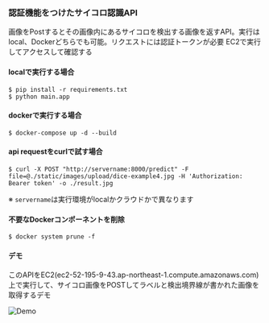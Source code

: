 ### 認証機能をつけたサイコロ認識API
画像をPostするとその画像内にあるサイコロを検出する画像を返すAPI。実行はlocal、Dockerどちらでも可能。リクエストには認証トークンが必要
EC2で実行してアクセスして確認する

#### localで実行する場合
```
$ pip install -r requirements.txt
$ python main.app
```

#### dockerで実行する場合
```
$ docker-compose up -d --build
```

#### api requestをcurlで試す場合
```
$ curl -X POST "http://servername:8000/predict" -F file=@./static/images/upload/dice-example4.jpg -H 'Authorization: Bearer token' -o ./result.jpg
```
※ `servername`は実行環境がlocalかクラウドかで異なります

#### 不要なDockerコンポーネントを削除
```
$ docker system prune -f
```

#### デモ
このAPIをEC2(ec2-52-195-9-43.ap-northeast-1.compute.amazonaws.com)上で実行して、サイコロ画像をPOSTしてラベルと検出境界線が書かれた画像を取得するデモ

![Demo](https://github.com/tsubauaaa/AITrialTraining/blob/main/Training6/dice_api/demo.gif)